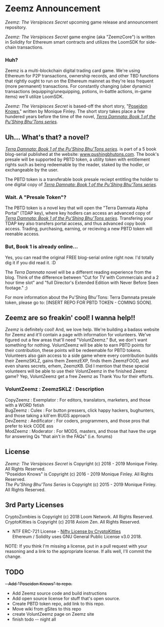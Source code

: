# Zeemz Announcement

*Zeemz: The Versipisces Secret* upcoming game release and announcement repository.

*Zeemz: The Versipisces Secret* game engine (aka "ZeemzCore") is written in Solidity for Ethereum smart contracts and utilizes the LoomSDK for side-chain transactions. 

### Huh?

Zeemz is a multi-blockchain digital trading card game. We're using Ethereum for P2P transactions, ownership records, and other TBD functions that rightly ought to run on the Ethereum mainnet as they're less frequent (more permanent) transactions. For constantly changing (uber dynamic) transactions (equipping/unequipping, potions, in-battle actions, in-game items) we'll utilize LoomSDK.    

*Zeemz: The Versipisces Secret* is based-off the short story, "[Poseidon Knows](https://github.com/pushingbhutons/zeemz-ann/blob/master/Poseidon%20Knows.doc)," written by Monique Finley. The short story takes place a few hundered years before the time of the novel, *[Terra Damnata: Book 1 of the Pu'Shing Bhu'Tons series](https://book1.pushingbhutons.com/p/chapters.html).* 


## Uh... What's that? a novel?

*[Terra Damnata: Book 1 of the Pu'Shing Bhu'Tons series](https://book1.pushingbhutons.com/p/chapters.html).* is part of a 5 book blog-serial published at the website: www.pushingbhutons.com. The book's presale will be supported by PBTD token, a utility token with entitlement rights such as being redeemable by the reader, staked by the hodler, or exchangeable by the user.  

The PBTD token is a transferable book presale reciept entitling the holder to one digital copy of *[Terra Damnata: Book 1 of the Pu'Shing Bhu'Tons series](https://book1.pushingbhutons.com/p/chapters.html).*

### Wait. A "Presale Token"? 
The PBTD token is a novel key that will open the "Terra Damnata Alpha Portal" (TDAP key), where key hodlers can access an advanced copy of *[Terra Damnata: Book 1 of the Pu'Shing Bhu'Tons series](https://book1.pushingbhutons.com/p/chapters.html)*. Transfering your TDAP key also transfers portal access, and thus advanced copy book access. Trading, purchasing, earning, or recieving a new PBTD token will reenable access.

### But, Book 1 is already online...
Yes, you can read the original FREE blog-serial online right now. I'd totally dig it if you did read it. :D

The *Terra Damnata* novel will be a different reading experience from the blog. Think of the difference between "Cut for TV with Commercials and a 2 hour time slot" and "full Director's Extended Edition with Never Before Seen footage." ;)   

For more information about the Pu'Shing Bhu'Tons: Terra Damnata presale token, please go to: [INSERT REPO FOR PBTD TOKEN - COMING SOON].


## Zeemz are so freakin' cool! I wanna help!!

*Zeemz* is definitely cool! And, we love help. We're building a badass website for Zeemz and it'll contain a page with information for volunteers. We've figured out a few areas that'll need "VoluntZeemz." But, we don't want something for nothing. VoluntZeemz will be able to earn PBTD points for their contribution, these points will be redeemable for PBTD tokens. Volunteers also gain access to a side game where every contribution builds their ZeemzSKLZ, gains them ZeemzEXP, finds them ZeemzFOOD, and even shares secrets, erhem, ZeemzKB. Did I mention that these special volunteers will be able to use their VoluntZeemz in the finished Zeemz game? Yep, VoluntZeemz get a free Zeemz as Thank You for their efforts.

### VoluntZeemz : ZeemzSKLZ : Description
CopyZeemz : Exemplator : For editors, translators, marketers, and those with a WORD fetish <br />
BugZeemz : Culex : For button pressers, click happy hackers, bughunters, and those taking a kill'em BUGS approach <br />
DevZeemz : Aedificator : For coders, programmers, and those pros that prefer to kick CODE ass<br />
ModZeemz : Moderator : For MODS, masters, and those that have the urge for answering Qs "that ain't in the FAQs" (i.e. forums)<br />


## License

*Zeemz: The Versipisces Secret* is Copyright (c) 2018 - 2019 Monique Finley. All Rights Reserved. <br />
"Poseidon Knows" is Copyright (c) 2016 - 2019 Monique Finley. All Rights Reserved. <br />
*The Pu'Shing Bhu'Tons Series* is Copyright (c) 2015 - 2019 Monique Finley. All Rights Reserved. <br />


## 3rd Party Licenses

CryptoZombies is Copyright (c) 2018 Loom Network. All Rights Reserved.<br />
CryptoKitties is Copyright (c) 2018 Axiom Zen. All Rights Reserved.<br />
- NTF ERC-721 License - [Nifty License by CryptoKitties](https://www.niftylicense.org/license)<br />
Ethereum / Solidity uses GNU General Public License v3.0 2018.<br />

NOTE: If you think I'm missing a license, put in a pull request with your reasoning and a link to the appropriate license. If alls well, I'll commit the change. 


## TODO
~~- Add "Poseidon Knows" to repo.~~
- Add Zeemz source code and build instructions
- Add open source license for stuff that's open source.
- Create PBTD token repo, add link to this repo.
- Move wiki from gSites to this repo 
- create VoluntZeemz page on Zeemz site
- finish todo -- night all
